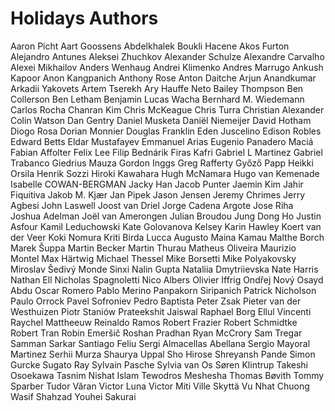 # Holidays Authors
Aaron Picht
Aart Goossens
Abdelkhalek Boukli Hacene
Akos Furton
Alejandro Antunes
Aleksei Zhuchkov
Alexander Schulze
Alexandre Carvalho
Alexei Mikhailov
Anders Wenhaug
Andrei Klimenko
Andres Marrugo
Ankush Kapoor
Anon Kangpanich
Anthony Rose
Anton Daitche
Arjun Anandkumar
Arkadii Yakovets
Artem Tserekh
Ary Hauffe Neto
Bailey Thompson
Ben Collerson
Ben Letham
Benjamin Lucas Wacha
Bernhard M. Wiedemann
Carlos Rocha
Chanran Kim
Chris McKeague
Chris Turra
Christian Alexander
Colin Watson
Dan Gentry
Daniel Musketa
Daniël Niemeijer
David Hotham
Diogo Rosa
Dorian Monnier
Douglas Franklin
Eden Juscelino
Edison Robles
Edward Betts
Eldar Mustafayev
Emmanuel Arias
Eugenio Panadero Maciá
Fabian Affolter
Felix Lee
Filip Bednárik
Firas Kafri
Gabriel L Martinez
Gabriel Trabanco
Giedrius Mauza
Gordon Inggs
Greg Rafferty
Győző Papp
Heikki Orsila
Henrik Sozzi
Hiroki Kawahara
Hugh McNamara
Hugo van Kemenade
Isabelle COWAN-BERGMAN
Jacky Han
Jacob Punter
Jaemin Kim
Jahir Fiquitiva
Jakob M. Kjær
Jan Pipek
Jason Jensen
Jeremy Chrimes
Jerry Agbesi
John Laswell
Joost van Driel
Jorge Cadena Argote
Jose Riha
Joshua Adelman
Joël van Amerongen
Julian Broudou
Jung Dong Ho
Justin Asfour
Kamil Leduchowski
Kate Golovanova
Kelsey Karin Hawley
Koert van der Veer
Koki Nomura
Kriti Birda
Lucca Augusto
Maina Kamau
Malthe Borch
Marek Šuppa
Martin Becker
Martin Thurau
Matheus Oliveira
Maurizio Montel
Max Härtwig
Michael Thessel
Mike Borsetti
Mike Polyakovsky
Miroslav Šedivý
Monde Sinxi
Nalin Gupta
Nataliia Dmytriievska
Nate Harris
Nathan Ell
Nicholas Spagnoletti
Nico Albers
Olivier Iffrig
Ondřej Nový
Osayd Abdu
Oscar Romero
Pablo Merino
Panpakorn Siripanich
Patrick Nicholson
Paulo Orrock
Pavel Sofroniev
Pedro Baptista
Peter Zsak
Pieter van der Westhuizen
Piotr Staniów
Prateekshit Jaiswal
Raphael Borg Ellul Vincenti
Raychel Mattheeuw
Reinaldo Ramos
Robert Frazier
Robert Schmidtke
Robert Tran
Robin Emeršič
Roshan Pradhan
Ryan McCrory
Sam Tregar
Samman Sarkar
Santiago Feliu
Sergi Almacellas Abellana
Sergio Mayoral Martinez
Serhii Murza
Shaurya Uppal
Sho Hirose
Shreyansh Pande
Simon Gurcke
Sugato Ray
Sylvain Pasche
Sylvia van Os
Søren Klintrup
Takeshi Osoekawa
Tasnim Nishat Islam
Tewodros Meshesha
Thomas Bøvith
Tommy Sparber
Tudor Văran
Victor Luna
Victor Miti
Ville Skyttä
Vu Nhat Chuong
Wasif Shahzad
Youhei Sakurai
